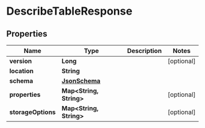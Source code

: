 

# DescribeTableResponse


## Properties

| Name | Type | Description | Notes |
|------------ | ------------- | ------------- | -------------|
|**version** | **Long** |  |  [optional] |
|**location** | **String** |  |  |
|**schema** | [**JsonSchema**](JsonSchema.md) |  |  |
|**properties** | **Map&lt;String, String&gt;** |  |  [optional] |
|**storageOptions** | **Map&lt;String, String&gt;** |  |  [optional] |




